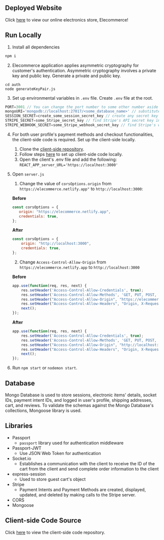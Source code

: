 ## Deployed Website 
Click [here](https://elecommerce.netlify.app/) to view our online electronics store, Elecommerce! 
## Run Locally

1. Install all dependencies

```js
npm i 
```
2. Elecommerce application applies asymmetric cryptography for customer's authentication. Asymmetric cryptography involves a private key and public key. Generate a private and public key. 
```
cd auth
node generateKeyPair.js
```
3. Set up environmental variables in ```.env``` file. Create ```.env``` file at the root.
```js
PORT=3001 // You can change the port number to some other number aside from port 3000; port 3000 is used for React client-side
mongoURI='mongodb://localhost:27017/<some_database_name>' // substitute some_database_name with the name of the Mongo database you choose
SESSION_SECRET=create_some_session_secret_key // create any secret key for the session store
STRIPE_SECRET=some_Stripe_secret_key // find Stripe's API secret key in your Stripe's dashboard (requires you to have a Stripe account)
STRIPE_WEBHOOK_SECRET=some_Stripe_webhook_secret_key // find Stripe's webhook secret key in your Stripe's dashboard
```
4. For both user profile's payment methods and checkout functionalities, the client-side code is required. Set up the client-side locally.
    
    1. Clone the [client-side repository](https://github.com/krislee/ecommerce-frontend).
    2. Follow steps [here](https://github.com/krislee/ecommerce-frontend/blob/main/README.md#run-locally) to set up client-side code locally.
    3. Open the client's .env file and add the following:
        ```REACT_APP_server_URL='https://localhost:3000'```
5. Open ```server.js```
    1. Change the value of ```corsOptions.origin``` from ```https://elecommerce.netlify.app"``` to ```http://localhost:3000```:

    <b>Before</b>
     ```js
    const corsOptions = {
        origin: "https://elecommerce.netlify.app",
        credentials: true,
    };
     ```
    <b>After</b>
    ```js
    const corsOptions = {
        origin: "http://localhost:3000",
        credentials: true,
    };
    ```
    2. Change ```Access-Control-Allow-Origin``` from ```https://elecommerce.netlify.app``` to ```http://localhost:3000```

    <b>Before</b>
    ```js
    app.use(function(req, res, next) {
        res.setHeader('Access-Control-Allow-Credentials', true);
        res.setHeader('Access-Control-Allow-Methods', 'GET, PUT, POST, DELETE');
        res.setHeader("Access-Control-Allow-Origin", "https://elecommerce.netlify.app");
        res.setHeader("Access-Control-Allow-Headers", "Origin, X-Requested-With, Content-Type, Accept, Authorization, Set-Cookie, Cookie, X-Forwarded-Proto");
        next();
    });
    ```
    <b>After</b>
    ```js
    app.use(function(req, res, next) {
        res.setHeader('Access-Control-Allow-Credentials', true);
        res.setHeader('Access-Control-Allow-Methods', 'GET, PUT, POST, DELETE');
        res.setHeader("Access-Control-Allow-Origin", "http://localhost:3000");
        res.setHeader("Access-Control-Allow-Headers", "Origin, X-Requested-With, Content-Type, Accept, Authorization, Set-Cookie, Cookie, X-Forwarded-Proto");
        next();
    });
    ```

5. Run ```npm start``` or ```nodemon start```.

## Database
Mongo Database is used to store sessions, electronic items' details, socket IDs, payment intent IDs, and logged in user's profile, shipping addresses, cart, and reviews. To validate the schemas against the Mongo Database's collections, Mongoose library is used.
## Libraries
- Passport
    - ```passport``` library used for authentication middleware
- Passport-JWT
    - Use JSON Web Token for authentication
- Socket.io
    - Establishes a communication with the client to receive the ID of the cart from the client and send complete order information to the client
- express-session 
    - Used to store guest cart's object
- Stripe
    - Payment Intents and Payment Methods are created, displayed, updated, and deleted by making calls to the Stripe server. 
- CORS
- Mongoose

## Client-side Code Source
Click [here](https://github.com/krislee/ecommerce-frontend) to view the client-side code repository.